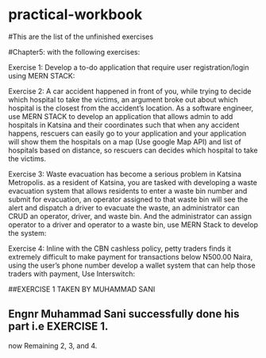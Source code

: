 # practical-workbook

#This are the list of the unfinished exercises

#Chapter5: with the following exercises:

Exercise 1: Develop a to-do application that require user registration/login using MERN STACK:

Exercise 2: A car accident happened in front of you, while trying to decide which hospital to take the victims, an argument broke out about which hospital is the closest from the accident’s location. As a software engineer, use MERN STACK to develop an application that allows admin to add hospitals in Katsina and their coordinates such that when any accident happens, rescuers can easily go to your application and your application will show them the hospitals on a map (Use google Map API) and list of hospitals based on distance, so rescuers can decides which hospital to take the victims.

Exercise 3: Waste evacuation has become a serious problem in Katsina Metropolis. as a resident of Katsina, you are tasked with developing a waste evacuation system that allows residents to enter a waste bin number and submit for evacuation, an operator assigned to that waste bin will see the alert and dispatch a driver to evacuate the waste, an administrator can CRUD an operator, driver, and waste bin. And the administrator can assign operator to a driver and operator to a waste bin, use MERN Stack to develop the system:

Exercise 4: Inline with the CBN cashless policy, petty traders finds it extremely difficult to make payment for transactions below N500.00 Naira, using the user’s phone number develop a wallet system that can help those traders with payment, Use Interswitch:


##EXERCISE 1 TAKEN BY MUHAMMAD SANI
## Engnr Muhammad Sani successfully done his part i.e EXERCISE 1.
now Remaining 2, 3, and 4.
